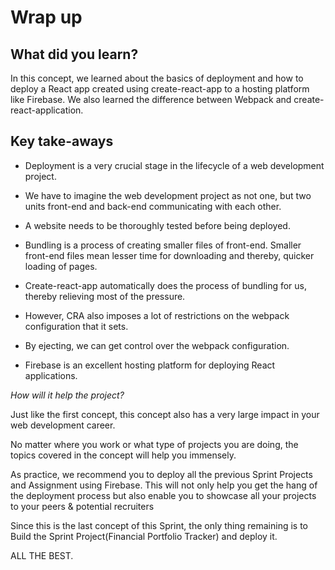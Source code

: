 # Wrap up

## What did you learn?

In this concept, we learned about the basics of deployment and how to deploy a React app created using create-react-app to a hosting platform like Firebase. We also learned the difference between Webpack and create-react-application.


## Key take-aways

- Deployment is a very crucial stage in the lifecycle of a web development project.

- We have to imagine the web development project as not one, but two units front-end and back-end communicating with each other.
- A website needs to be thoroughly tested before being deployed.
- Bundling is a process of creating smaller files of front-end. Smaller front-end files mean lesser time for downloading and thereby, quicker loading of pages.
- Create-react-app automatically does the process of bundling for us, thereby relieving most of the pressure.
- However, CRA also imposes a lot of restrictions on the webpack configuration that it sets.
- By ejecting, we can get control over the webpack configuration.
- Firebase is an excellent hosting platform for deploying React applications.


*How will it help the project?*

Just like the first concept, this concept also has a very large impact in your web development career.

No matter where you work or what type of projects you are doing, the topics covered in the concept will help you immensely.

As practice, we recommend you to deploy all the previous Sprint Projects and Assignment using Firebase. This will not only help you get the hang of the deployment process but also enable you to showcase all your projects to your peers & potential recruiters

Since this is the last concept of this Sprint, the only thing remaining is to Build the Sprint Project(Financial Portfolio Tracker) and deploy it.

ALL THE BEST.



